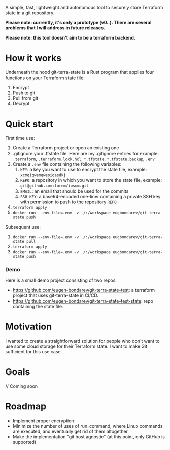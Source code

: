 A simple, fast, lightweight and autonomous tool to securely store Terraform state in a git repository.

**Please note: currently, it's only a prototype (v0.*.*). There are several problems that I will address in future releases.**

**Please note: this tool doesn't aim to be a terraform backend.**

# How it works

Underneath the hood git-terra-state is a Rust program that applies four functions on your Terraform state file:

1. Encrypt
2. Push to git
3. Pull from git
4. Decrypt

# Quick start

First time use:

1. Create a Terraform project or open an existing one
2. .gitignore your .tfstate file. Here are my .gitignore entries for example: `.terraform`, `.terraform.lock.hcl`, `*.tfstate`, `*.tfstate.backup`, `.env`
3. Create a `.env` file containing the following variables:
   1. `KEY`: a key you want to use to encrypt the state file, example: `xcmqiqwemqweoiqasdkj`
   2. `REPO`: a repository in which you want to store the state file, example: `git@github.com:lorem/ipsum.git`
   3. `EMAIL`: an email that should be used for the commits
   4. `SSH_KEY`: a base64-encoded one-liner containing a private SSH key with permission to push to the repository `REPO`
4. `terraform apply`
5. `docker run --env-file=.env -v ./:/workspace eugbondarev/git-terra-state push`

Subsequent use:

1. `docker run --env-file=.env -v ./:/workspace eugbondarev/git-terra-state pull`
2. `terraform apply`
3. `docker run --env-file=.env -v ./:/workspace eugbondarev/git-terra-state push`

### Demo

Here is a small demo project consisting of two repos:

- https://github.com/eugen-bondarev/git-terra-state-test: a terraform project that uses git-terra-state in CI/CD.
- https://github.com/eugen-bondarev/git-terra-state-test-state: repo containing the state file.

# Motivation

I wanted to create a straightforward solution for people who don't want to use some cloud storage for their Terraform state. I want to make Git sufficient for this use case.

# Goals

// Coming soon

# Roadmap

- Implement proper encryption
- Minimize the number of uses of run_command, where Linux commands are executed, and eventually get rid of them altogether
- Make the implementation "git host agnostic" (at this point, only GitHub is supported)

